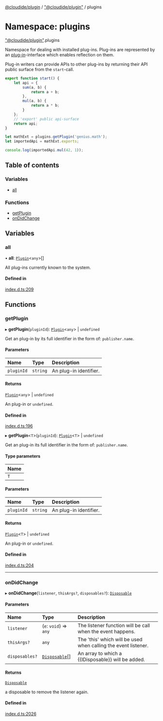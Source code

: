 [@cloudide/plugin](../README.md) / ["@cloudide/plugin"](_cloudide_plugin_.md) / plugins

# Namespace: plugins

["@cloudide/plugin"](_cloudide_plugin_.md).plugins

Namespace for dealing with installed plug-ins. Plug-ins are represented
by an [plug-in](#Plugin)-interface which enables reflection on them.

Plug-in writers can provide APIs to other plug-ins by returning their API public
surface from the `start`-call.

```javascript
export function start() {
    let api = {
        sum(a, b) {
            return a + b;
        },
        mul(a, b) {
            return a * b;
        }
    };
    // 'export' public api-surface
    return api;
}
```
```javascript
let mathExt = plugins.getPlugin('genius.math');
let importedApi = mathExt.exports;

console.log(importedApi.mul(42, 1));
```

## Table of contents

### Variables

- [all](cloudide_plugin_.plugins.md#all)

### Functions

- [getPlugin](cloudide_plugin_.plugins.md#getplugin)
- [onDidChange](cloudide_plugin_.plugins.md#ondidchange)

## Variables

### all

• **all**: [`Plugin`](../interfaces/cloudide_plugin_.Plugin.md)<`any`\>[]

All plug-ins currently known to the system.

#### Defined in

[index.d.ts:209](https://github.com/shuyaqian/cloudide-plugin-api/blob/26b31b9/index.d.ts#L209)

## Functions

### getPlugin

▸ **getPlugin**(`pluginId`): [`Plugin`](../interfaces/cloudide_plugin_.Plugin.md)<`any`\> \| `undefined`

Get an plug-in by its full identifier in the form of: `publisher.name`.

#### Parameters

| Name | Type | Description |
| :------ | :------ | :------ |
| `pluginId` | `string` | An plug-in identifier. |

#### Returns

[`Plugin`](../interfaces/cloudide_plugin_.Plugin.md)<`any`\> \| `undefined`

An plug-in or `undefined`.

#### Defined in

[index.d.ts:196](https://github.com/shuyaqian/cloudide-plugin-api/blob/26b31b9/index.d.ts#L196)

▸ **getPlugin**<`T`\>(`pluginId`): [`Plugin`](../interfaces/cloudide_plugin_.Plugin.md)<`T`\> \| `undefined`

Get an plug-in its full identifier in the form of: `publisher.name`.

#### Type parameters

| Name |
| :------ |
| `T` |

#### Parameters

| Name | Type | Description |
| :------ | :------ | :------ |
| `pluginId` | `string` | An plug-in identifier. |

#### Returns

[`Plugin`](../interfaces/cloudide_plugin_.Plugin.md)<`T`\> \| `undefined`

An plug-in or `undefined`.

#### Defined in

[index.d.ts:204](https://github.com/shuyaqian/cloudide-plugin-api/blob/26b31b9/index.d.ts#L204)

___

### onDidChange

▸ **onDidChange**(`listener`, `thisArgs?`, `disposables?`): [`Disposable`](../classes/cloudide_plugin_.Disposable.md)

#### Parameters

| Name | Type | Description |
| :------ | :------ | :------ |
| `listener` | (`e`: `void`) => `any` | The listener function will be call when the event happens. |
| `thisArgs?` | `any` | The 'this' which will be used when calling the event listener. |
| `disposables?` | [`Disposable`](../classes/cloudide_plugin_.Disposable.md)[] | An array to which a {{IDisposable}} will be added. |

#### Returns

[`Disposable`](../classes/cloudide_plugin_.Disposable.md)

a disposable to remove the listener again.

#### Defined in

[index.d.ts:2026](https://github.com/shuyaqian/cloudide-plugin-api/blob/26b31b9/index.d.ts#L2026)
